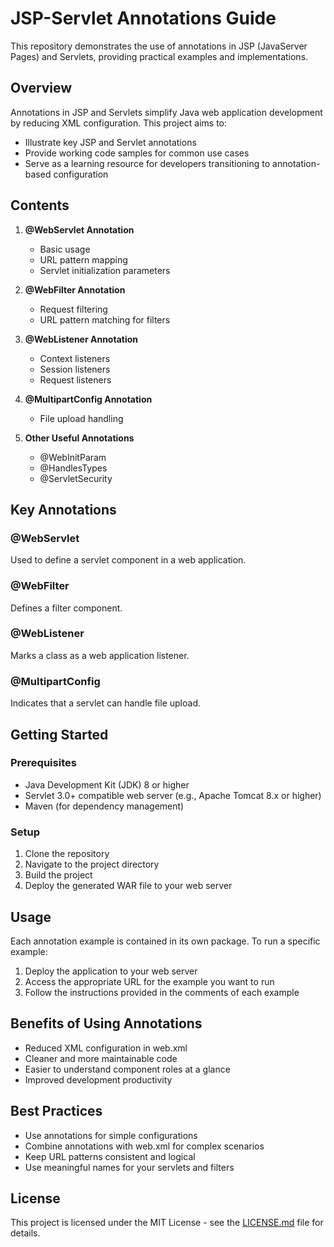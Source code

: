 # JSP-Servlet Annotations Guide

This repository demonstrates the use of annotations in JSP (JavaServer Pages) and Servlets, providing practical examples and implementations.

## Overview

Annotations in JSP and Servlets simplify Java web application development by reducing XML configuration. This project aims to:
- Illustrate key JSP and Servlet annotations
- Provide working code samples for common use cases
- Serve as a learning resource for developers transitioning to annotation-based configuration

## Contents

1. **@WebServlet Annotation**
   - Basic usage
   - URL pattern mapping
   - Servlet initialization parameters

2. **@WebFilter Annotation**
   - Request filtering
   - URL pattern matching for filters

3. **@WebListener Annotation**
   - Context listeners
   - Session listeners
   - Request listeners

4. **@MultipartConfig Annotation**
   - File upload handling

5. **Other Useful Annotations**
   - @WebInitParam
   - @HandlesTypes
   - @ServletSecurity

## Key Annotations

### @WebServlet

Used to define a servlet component in a web application.

### @WebFilter

Defines a filter component.

### @WebListener

Marks a class as a web application listener.

### @MultipartConfig

Indicates that a servlet can handle file upload.

## Getting Started

### Prerequisites
- Java Development Kit (JDK) 8 or higher
- Servlet 3.0+ compatible web server (e.g., Apache Tomcat 8.x or higher)
- Maven (for dependency management)

### Setup
1. Clone the repository
2. Navigate to the project directory
3. Build the project
4. Deploy the generated WAR file to your web server

## Usage

Each annotation example is contained in its own package. To run a specific example:
1. Deploy the application to your web server
2. Access the appropriate URL for the example you want to run
3. Follow the instructions provided in the comments of each example

## Benefits of Using Annotations

- Reduced XML configuration in web.xml
- Cleaner and more maintainable code
- Easier to understand component roles at a glance
- Improved development productivity

## Best Practices

- Use annotations for simple configurations
- Combine annotations with web.xml for complex scenarios
- Keep URL patterns consistent and logical
- Use meaningful names for your servlets and filters

## License

This project is licensed under the MIT License - see the [LICENSE.md](LICENSE.md) file for details.


